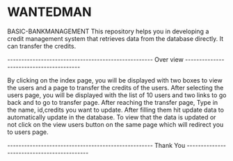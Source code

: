 # WANTEDMAN
BASIC-BANKMANAGEMENT
This repository helps you in developing a credit management system that retrieves data from the database directly. It can transfer the credits.

---------------------------------------------------- Over view ----------------------------------------

By clicking on the index page, you will be displayed with two boxes to view the users and a page to transfer the credits of the users. After selecting the users page, you will be displayed with the list of 10 users and two links to go back and to go to transfer page. After reaching the transfer page, Type in the name, id,credits you want to update. After filling them hit update data to automatically update in the database. To view that the data is updated or not click on the view users button on the same page which will redirect you to users page.

---------------------------------------------------- Thank You -------------------------------------------
